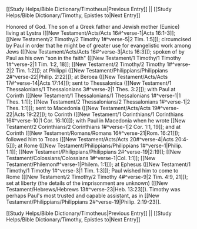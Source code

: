 [[Study Helps/Bible Dictionary/Timotheus|Previous Entry]]  ||  [[Study Helps/Bible Dictionary/Timothy, Epistles to|Next Entry]]

 Honored of God. The son of a Greek father and Jewish mother (Eunice) living at Lystra ([[New Testament/Acts/Acts 16#^verse-1|Acts 16:1-3]]; [[New Testament/2 Timothy/2 Timothy 1#^verse-5|2 Tim. 1:5]]); circumcised by Paul in order that he might be of greater use for evangelistic work among Jews ([[New Testament/Acts/Acts 16#^verse-3|Acts 16:3]]); spoken of by Paul as his own "son in the faith" ([[New Testament/1 Timothy/1 Timothy 1#^verse-2|1 Tim. 1:2, 18]]; [[New Testament/2 Timothy/2 Timothy 1#^verse-2|2 Tim. 1:2]]); at Philippi ([[New Testament/Philippians/Philippians 2#^verse-22|Philip. 2:22]]); at Beroea ([[New Testament/Acts/Acts 17#^verse-14|Acts 17:14]]); sent to Thessalonica ([[New Testament/1 Thessalonians/1 Thessalonians 3#^verse-2|1 Thes. 3:2]]); with Paul at Corinth ([[New Testament/1 Thessalonians/1 Thessalonians 1#^verse-1|1 Thes. 1:1]]; [[New Testament/2 Thessalonians/2 Thessalonians 1#^verse-1|2 Thes. 1:1]]); sent to Macedonia ([[New Testament/Acts/Acts 19#^verse-22|Acts 19:22]]); to Corinth ([[New Testament/1 Corinthians/1 Corinthians 16#^verse-10|1 Cor. 16:10]]); with Paul in Macedonia when he wrote [[New Testament/2 Corinthians/2 Corinthians 1#^verse-1|2 Cor. 1:1, 19]]; and at Corinth ([[New Testament/Romans/Romans 16#^verse-21|Rom. 16:21]]); followed him to Troas ([[New Testament/Acts/Acts 20#^verse-4|Acts 20:4-5]]); at Rome ([[New Testament/Philippians/Philippians 1#^verse-1|Philip. 1:1]]; [[New Testament/Philippians/Philippians 2#^verse-19|2:19]]; [[New Testament/Colossians/Colossians 1#^verse-1|Col. 1:1]]; [[New Testament/Philemon#^verse-1|Philem. 1:1]]); at Ephesus ([[New Testament/1 Timothy/1 Timothy 1#^verse-3|1 Tim. 1:3]]); Paul wished him to come to Rome ([[New Testament/2 Timothy/2 Timothy 4#^verse-9|2 Tim. 4:9, 21]]); set at liberty (the details of the imprisonment are unknown) ([[New Testament/Hebrews/Hebrews 13#^verse-23|Heb. 13:23]]). Timothy was perhaps Paul's most trusted and capable assistant, as in [[New Testament/Philippians/Philippians 2#^verse-19|Philip. 2:19-23]].

[[Study Helps/Bible Dictionary/Timotheus|Previous Entry]]  ||  [[Study Helps/Bible Dictionary/Timothy, Epistles to|Next Entry]]